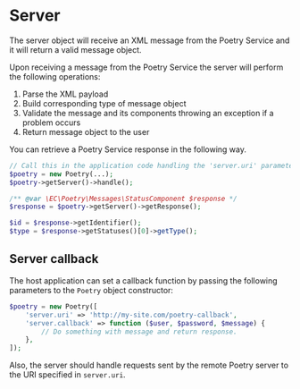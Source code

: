 # Server

The server object will receive an XML message from the Poetry Service and it will return a valid message object.

Upon receiving a message from the Poetry Service the server will perform the following operations:

 1. Parse the XML payload
 2. Build corresponding type of message object
 3. Validate the message and its components throwing an exception if a problem occurs
 4. Return message object to the user

You can retrieve a Poetry Service response in the following way.

```php
// Call this in the application code handling the 'server.uri' parameter.
$poetry = new Poetry(...);
$poetry->getServer()->handle();

/** @var \EC\Poetry\Messages\StatusComponent $response */
$response = $poetry->getServer()->getResponse();

$id = $response->getIdentifier();
$type = $response->getStatuses()[0]->getType();
```

## Server callback

The host application can set a callback function by passing the following parameters to the `Poetry` object constructor:

```php
$poetry = new Poetry([
    'server.uri' => 'http://my-site.com/poetry-callback',
    'server.callback' => function ($user, $password, $message) {
        // Do something with message and return response.
    },
]);
```

Also, the server should handle requests sent by the remote Poetry server to the URI specified in `server.uri`.
